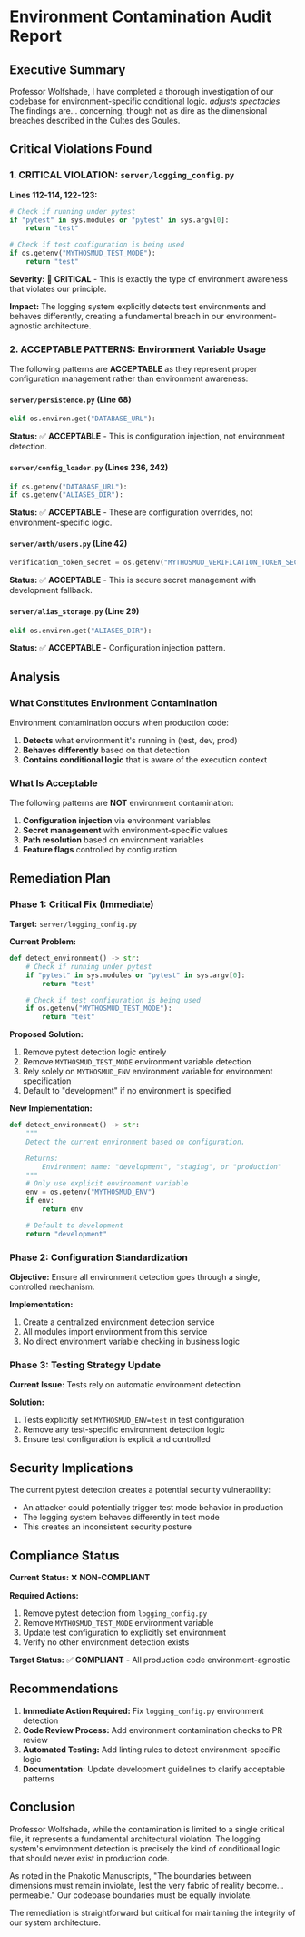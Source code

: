 # Environment Contamination Audit Report

## Executive Summary

Professor Wolfshade, I have completed a thorough investigation of our codebase for environment-specific conditional logic. *adjusts spectacles* The findings are... concerning, though not as dire as the dimensional breaches described in the Cultes des Goules.

## Critical Violations Found

### 1. **CRITICAL VIOLATION: `server/logging_config.py`**

**Lines 112-114, 122-123:**
```python
# Check if running under pytest
if "pytest" in sys.modules or "pytest" in sys.argv[0]:
    return "test"

# Check if test configuration is being used
if os.getenv("MYTHOSMUD_TEST_MODE"):
    return "test"
```

**Severity:** 🔴 **CRITICAL** - This is exactly the type of environment awareness that violates our principle.

**Impact:** The logging system explicitly detects test environments and behaves differently, creating a fundamental breach in our environment-agnostic architecture.

### 2. **ACCEPTABLE PATTERNS: Environment Variable Usage**

The following patterns are **ACCEPTABLE** as they represent proper configuration management rather than environment awareness:

#### `server/persistence.py` (Line 68)
```python
elif os.environ.get("DATABASE_URL"):
```
**Status:** ✅ **ACCEPTABLE** - This is configuration injection, not environment detection.

#### `server/config_loader.py` (Lines 236, 242)
```python
if os.getenv("DATABASE_URL"):
if os.getenv("ALIASES_DIR"):
```
**Status:** ✅ **ACCEPTABLE** - These are configuration overrides, not environment-specific logic.

#### `server/auth/users.py` (Line 42)
```python
verification_token_secret = os.getenv("MYTHOSMUD_VERIFICATION_TOKEN_SECRET", "dev-verification-secret")
```
**Status:** ✅ **ACCEPTABLE** - This is secure secret management with development fallback.

#### `server/alias_storage.py` (Line 29)
```python
elif os.environ.get("ALIASES_DIR"):
```
**Status:** ✅ **ACCEPTABLE** - Configuration injection pattern.

## Analysis

### What Constitutes Environment Contamination

Environment contamination occurs when production code:
1. **Detects** what environment it's running in (test, dev, prod)
2. **Behaves differently** based on that detection
3. **Contains conditional logic** that is aware of the execution context

### What Is Acceptable

The following patterns are **NOT** environment contamination:
1. **Configuration injection** via environment variables
2. **Secret management** with environment-specific values
3. **Path resolution** based on environment variables
4. **Feature flags** controlled by configuration

## Remediation Plan

### Phase 1: Critical Fix (Immediate)

**Target:** `server/logging_config.py`

**Current Problem:**
```python
def detect_environment() -> str:
    # Check if running under pytest
    if "pytest" in sys.modules or "pytest" in sys.argv[0]:
        return "test"

    # Check if test configuration is being used
    if os.getenv("MYTHOSMUD_TEST_MODE"):
        return "test"
```

**Proposed Solution:**
1. Remove pytest detection logic entirely
2. Remove `MYTHOSMUD_TEST_MODE` environment variable detection
3. Rely solely on `MYTHOSMUD_ENV` environment variable for environment specification
4. Default to "development" if no environment is specified

**New Implementation:**
```python
def detect_environment() -> str:
    """
    Detect the current environment based on configuration.

    Returns:
        Environment name: "development", "staging", or "production"
    """
    # Only use explicit environment variable
    env = os.getenv("MYTHOSMUD_ENV")
    if env:
        return env

    # Default to development
    return "development"
```

### Phase 2: Configuration Standardization

**Objective:** Ensure all environment detection goes through a single, controlled mechanism.

**Implementation:**
1. Create a centralized environment detection service
2. All modules import environment from this service
3. No direct environment variable checking in business logic

### Phase 3: Testing Strategy Update

**Current Issue:** Tests rely on automatic environment detection

**Solution:**
1. Tests explicitly set `MYTHOSMUD_ENV=test` in test configuration
2. Remove any test-specific environment detection logic
3. Ensure test configuration is explicit and controlled

## Security Implications

The current pytest detection creates a potential security vulnerability:
- An attacker could potentially trigger test mode behavior in production
- The logging system behaves differently in test mode
- This creates an inconsistent security posture

## Compliance Status

**Current Status:** ❌ **NON-COMPLIANT**

**Required Actions:**
1. Remove pytest detection from `logging_config.py`
2. Remove `MYTHOSMUD_TEST_MODE` environment variable
3. Update test configuration to explicitly set environment
4. Verify no other environment detection exists

**Target Status:** ✅ **COMPLIANT** - All production code environment-agnostic

## Recommendations

1. **Immediate Action Required:** Fix `logging_config.py` environment detection
2. **Code Review Process:** Add environment contamination checks to PR review
3. **Automated Testing:** Add linting rules to detect environment-specific logic
4. **Documentation:** Update development guidelines to clarify acceptable patterns

## Conclusion

Professor Wolfshade, while the contamination is limited to a single critical file, it represents a fundamental architectural violation. The logging system's environment detection is precisely the kind of conditional logic that should never exist in production code.

As noted in the Pnakotic Manuscripts, "The boundaries between dimensions must remain inviolate, lest the very fabric of reality become... permeable." Our codebase boundaries must be equally inviolate.

The remediation is straightforward but critical for maintaining the integrity of our system architecture.
